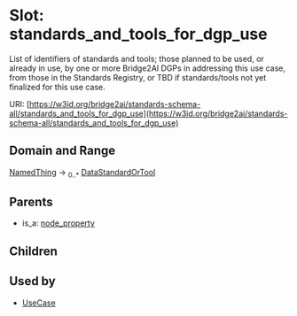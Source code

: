 
# Slot: standards_and_tools_for_dgp_use


List of identifiers of standards and tools; those planned to be used, or already in use, by one or more Bridge2AI DGPs in addressing this use case, from those in the Standards Registry, or TBD if standards/tools not yet finalized for this use case.

URI: [https://w3id.org/bridge2ai/standards-schema-all/standards_and_tools_for_dgp_use](https://w3id.org/bridge2ai/standards-schema-all/standards_and_tools_for_dgp_use)


## Domain and Range

[NamedThing](NamedThing.md) &#8594;  <sub>0..\*</sub> [DataStandardOrTool](DataStandardOrTool.md)

## Parents

 *  is_a: [node_property](node_property.md)

## Children


## Used by

 * [UseCase](UseCase.md)

